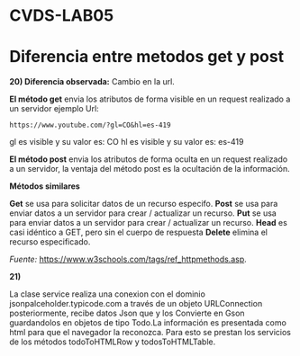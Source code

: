 # CVDS-LAB05

# Diferencia entre metodos get y post


**20) Diferencia observada:** Cambio en la url.


**El método get** envia los atributos de forma visible en un request realizado a un servidor ejemplo Url:

    https://www.youtube.com/?gl=CO&hl=es-419

gl es visible y su valor es: CO
hl es visible y su valor es: es-419

**El método post** envia los atributos de forma oculta en un request realizado a un servidor, la ventaja del método post es la ocultación de la información.

**Métodos similares**

**Get** se usa para solicitar datos de un recurso especifo.
**Post** se usa para enviar datos a un servidor para crear / actualizar un recurso.
**Put** se usa para enviar datos a un servidor para crear / actualizar un recurso.
**Head**  es casi idéntico a GET, pero sin el cuerpo de respuesta
**Delete** elimina el recurso especificado.

*Fuente:* https://www.w3schools.com/tags/ref_httpmethods.asp.

**21)**

La clase service realiza una conexion con el dominio jsonpalceholder.typicode.com a través de un objeto URLConnection posteriormente, recibe datos Json que y los Convierte en Gson guardandolos en objetos de tipo Todo.La información es presentada como html para que el navegador la reconozca. Para esto se prestan los servicios de los métodos todoToHTMLRow y todosToHTMLTable.










